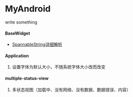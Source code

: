 # MyAndroid
write something

#### BaseWidget
- [SpannableString详细解析](https://www.jianshu.com/p/472fd3e32324)

#### Application
1. 设置字体为默认大小，不随系统字体大小改而改变

#### multiple-status-view
1. 多状态视图（加载中、没有网络、没有数据、数据错误、内容）
